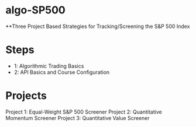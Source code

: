 # algo-SP500

\*\*Three Project Based Strategies for Tracking/Screening the S&P 500 Index

# Steps

- 1: Algorithmic Trading Basics
- 2: API Basics and Course Configuration

# Projects

Project 1: Equal-Weight S&P 500 Screener
Project 2: Quantitative Momentum Screener
Project 3: Quantitative Value Screener
